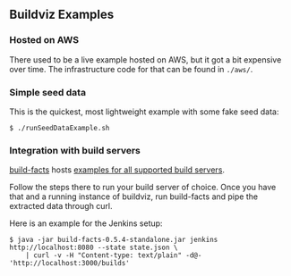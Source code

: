 ## Buildviz Examples

### Hosted on AWS

There used to be a live example hosted on AWS, but it got a bit expensive over time.
The infrastructure code for that can be found in `./aws/`.

### Simple seed data

This is the quickest, most lightweight example with some fake seed data:

    $ ./runSeedDataExample.sh

### Integration with build servers

[build-facts](https://github.com/cburgmer/build-facts) hosts
[examples for all supported build servers](https://github.com/cburgmer/build-facts/tree/master/examples).

Follow the steps there to run your build server of choice. Once you have that
and a running instance of buildviz, run build-facts and pipe the extracted data
through curl.

Here is an example for the Jenkins setup:

    $ java -jar build-facts-0.5.4-standalone.jar jenkins http://localhost:8080 --state state.json \
        | curl -v -H "Content-type: text/plain" -d@- 'http://localhost:3000/builds'
